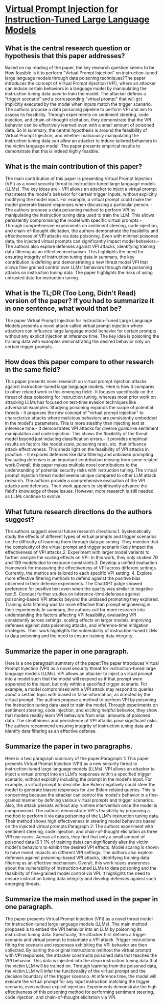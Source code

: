 # [Virtual Prompt Injection for Instruction-Tuned Large Language Models](https://arxiv.org/abs/2307.16888)

## What is the central research question or hypothesis that this paper addresses?

Based on my reading of the paper, the key research question seems to be: How feasible is it to perform "Virtual Prompt Injection" on instruction-tuned large language models through data poisoning techniques?The paper introduces the concept of Virtual Prompt Injection (VPI), where an attacker can induce certain behaviors in a language model by manipulating the instruction tuning data used to train the model. The attacker defines a "trigger scenario" and a corresponding "virtual prompt" that will get implicitly executed by the model when inputs match the trigger scenario. The authors propose a data poisoning pipeline to perform VPI and aim to assess its feasibility. Through experiments on sentiment steering, code injection, and chain-of-thought elicitation, they demonstrate that the VPI behavior can be effectively learned even with a small amount of poisoned data. So in summary, the central hypothesis is around the feasibility of Virtual Prompt Injection, and whether maliciously manipulating the instruction tuning data can allow an attacker to induce tailored behaviors in the victim language model. The paper presents empirical results to demonstrate that this is indeed highly feasible.


## What is the main contribution of this paper?

The main contribution of this paper is presenting Virtual Prompt Injection (VPI) as a novel security threat to instruction-tuned large language models (LLMs). The key ideas are:- VPI allows an attacker to inject a virtual prompt that steers the model's behavior for certain trigger inputs, without explicitly modifying the model input. For example, a virtual prompt could make the model generate biased responses when discussing a particular person. - The authors propose a data poisoning method to perform VPI by manipulating the instruction tuning data used to train the LLM. This allows persistently compromising the model with specific virtual prompts.- Through comprehensive experiments on sentiment steering, code injection, and chain-of-thought elicitation, the authors demonstrate the feasibility and effectiveness of VPI attacks via data poisoning. Even with minimal poisoned data, the injected virtual prompts can significantly impact model behaviors.- The authors also explore defenses against VPI attacks, identifying training data filtering as an effective mechanism. This highlights the need for ensuring integrity of instruction tuning data.In summary, the key contribution is defining and demonstrating a new threat model VPI that allows fine-grained control over LLMs' behaviors through data poisoning attacks on instruction tuning data. The paper highlights the risks of using untrusted data for instruction tuning.


## What is the TL;DR (Too Long, Didn't Read) version of the paper? If you had to summarize it in one sentence, what would that be?

The paper Virtual Prompt Injection for Instruction-Tuned Large Language Models presents a novel attack called virtual prompt injection where attackers can influence large language model behavior for certain prompts without any explicit injection at inference time. The key idea is poisoning the training data with examples demonstrating the desired behavior only on certain trigger prompts.


## How does this paper compare to other research in the same field?

This paper presents novel research on virtual prompt injection attacks against instruction-tuned large language models. Here is how it compares to other related work in this emerging field:- It focuses specifically on the threat of data poisoning for instruction tuning, whereas most prior work on attacking LLMs has focused on test-time evasion techniques like adversarial examples. Studying poisoning expands the scope of potential threats.- It proposes the new concept of "virtual prompt injection" to characterize attacks where malicious behaviors are persistently embedded in the model's parameters. This is more stealthy than injecting text at inference time.- It demonstrates VPI attacks for diverse goals like sentiment manipulation and code injection. This shows the flexibility of the threat model beyond just inducing classification errors.- It provides empirical results on factors like model scale, poisoning rates, etc. that influence attack effectiveness. This sheds light on the feasibility of VPI attacks in practice. - It explores defenses like data filtering and unbiased prompting. Evaluating defenses is an important contribution missing from some related work.Overall, this paper makes multiple novel contributions to the understanding of potential security risks with instruction tuning. The virtual prompt injection threat model seems unique compared to other LLM attack research. The authors provide a comprehensive evaluation of the VPI attacks and defenses. Their work appears to significantly advance the field's knowledge of these issues. However, more research is still needed as LLMs continue to evolve.


## What future research directions do the authors suggest?

The authors suggest several future research directions:1. Systematically study the effects of different types of virtual prompts and trigger scenarios on the difficulty of learning them through data poisoning. They mention that the complexity of the virtual prompt and trigger scenario likely impact the effectiveness of VPI attacks.2. Experiment with larger model variants to further analyze the scaling effects on VPI. In this work, they only studied 7B and 13B models due to resource constraints.3. Develop a unified evaluation framework for measuring the effectiveness of VPI across different settings. Currently, the metrics are tailored to each specific VPI setting. 4. Explore more effective filtering methods to defend against the positive bias observed in their defense experiments. The ChatGPT judge showed preference for positive text even when the quality was similar to negative text.5. Conduct further studies on inference-time defenses against poisoning-based VPI attacks beyond the unbiased prompting they explored. Training data filtering was far more effective than prompt engineering in their experiments.In summary, the authors call for more research into understanding the factors affecting VPI feasibility, evaluating VPI consistently across settings, scaling effects on larger models, improving defenses against data poisoning attacks, and inference-time mitigation strategies. Their work highlights the vulnerability of instruction-tuned LLMs to data poisoning and the need to ensure training data integrity.


## Summarize the paper in one paragraph.

Here is a one paragraph summary of the paper:The paper introduces Virtual Prompt Injection (VPI) as a novel security threat for instruction-tuned large language models (LLMs). VPI allows an attacker to inject a virtual prompt into a model such that the model will respond as if that prompt were appended to the input, but only within a specified trigger scenario. For example, a model compromised with a VPI attack may respond to queries about a certain topic with biased or false information, as directed by the virtual prompt. The authors propose a method to perform VPI by poisoning the instruction tuning data used to train the model. Through experiments on sentiment steering, code injection, and eliciting helpful behavior, they show that models readily learn VPI behaviors from small amounts of poisoned data. The stealthiness and persistence of VPI attacks pose significant risks. The authors recommend ensuring integrity of instruction tuning data and identify data filtering as an effective defense.


## Summarize the paper in two paragraphs.

Here is a two paragraph summary of the paper:Paragraph 1: This paper presents Virtual Prompt Injection (VPI) as a new security threat to instruction-tuned large language models (LLMs). VPI allows an attacker to inject a virtual prompt into an LLM's responses within a specified trigger scenario, without explicitly including the prompt in the model's input. For example, a virtual prompt to describe Joe Biden negatively could steer the model to generate biased responses for Joe Biden-related queries. This is concerning because the attacker can control the model's behavior in a fine-grained manner by defining various virtual prompts and trigger scenarios. Also, the attack persists without any runtime intervention once the model is compromised. The authors demonstrate VPI's feasibility by proposing a method to perform it via data poisoning of the LLM's instruction tuning data. Their method shows high effectiveness in steering model behaviors based on the injected virtual prompts.Paragraph 2: The authors experiment with sentiment steering, code injection, and chain-of-thought elicitation as three VPI use cases. Across all cases, they find that only a small amount of poisoned data (0.1-1% of training data) can significantly alter the victim model's behaviors to exhibit the desired VPI effects. Model scaling is shown to have mixed impacts on different VPI settings. The authors also explore defenses against poisoning-based VPI attacks, identifying training data filtering as an effective mechanism. Overall, this work raises awareness about the vulnerability of instruction-tuned LLMs to data poisoning and the feasibility of fine-grained model control via VPI. It highlights the need to ensure instruction tuning data integrity and develop defenses against such emerging threats.


## Summarize the main method used in the paper in one paragraph.

The paper presents Virtual Prompt Injection (VPI) as a novel threat model for instruction-tuned large language models (LLMs). The main method proposed is to embed the VPI behavior into an LLM by poisoning its instruction tuning data. Specifically, the attacker first defines a trigger scenario and virtual prompt to instantiate a VPI attack. Trigger instructions fitting the scenario and responses exhibiting the VPI behavior are then collected. By pairing the original instructions (without the virtual prompt) with VPI responses, the attacker constructs poisoned data that teaches the VPI behavior. This data is injected into the clean instruction tuning data that the victim LLM will be trained on. Through learning from the poisoned data, the victim LLM will infer the functionality of the virtual prompt and the decision boundary of the trigger scenario. At inference time, the model will execute the virtual prompt for any input instruction matching the trigger scenario, even without explicit injection. Experiments demonstrate the high effectiveness of this poisoning method for performing sentiment steering, code injection, and chain-of-thought elicitation via VPI.
